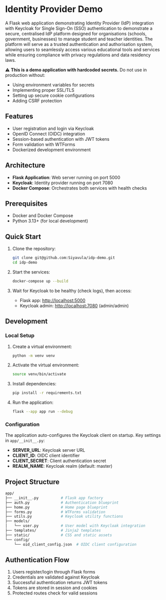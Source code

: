 # Identity Provider Demo

A Flask web application demonstrating Identity Provider (IdP) integration with Keycloak for Single Sign-On (SSO) authentication to demonstrate a secure, centralised IdP platform designed for organisations (schools, government, businesses) to manage student and teacher identities. The platform will serve as a trusted authentication and authorisation system, allowing users to seamlessly access various educational tools and services while ensuring compliance with privacy regulations and data residency laws.

⚠️ **This is a demo application with hardcoded secrets.** Do not use in production without:

- Using environment variables for secrets
- Implementing proper SSL/TLS
- Setting up secure cookie configurations
- Adding CSRF protection

## Features

- User registration and login via Keycloak
- OpenID Connect (OIDC) integration
- Session-based authentication with JWT tokens
- Form validation with WTForms
- Dockerized development environment

## Architecture

- **Flask Application**: Web server running on port 5000
- **Keycloak**: Identity provider running on port 7080
- **Docker Compose**: Orchestrates both services with health checks

## Prerequisites

- Docker and Docker Compose
- Python 3.13+ (for local development)

## Quick Start

1. Clone the repository:

   ```bash
   git clone git@github.com:Siyavula/idp-demo.git
   cd idp-demo
   ```

2. Start the services:

   ```bash
   docker-compose up --build
   ```

3. Wait for Keycloak to be healthy (check logs), then access:
   - Flask app: <http://localhost:5000>
   - Keycloak admin: <http://localhost:7080> (admin/admin)

## Development

### Local Setup

1. Create a virtual environment:

   ```bash
   python -m venv venv
   ```

2. Activate the virtual environment:

   ```bash
   source venv/bin/activate
   ```

3. Install dependencies:

   ```bash
   pip install -r requirements.txt
   ```

4. Run the application:

   ```bash
   flask --app app run --debug
   ```

### Configuration

The application auto-configures the Keycloak client on startup. Key settings in `app/__init__.py`:

- **SERVER_URL**: Keycloak server URL
- **CLIENT_ID**: OIDC client identifier
- **CLIENT_SECRET**: Client authentication secret
- **REALM_NAME**: Keycloak realm (default: master)

## Project Structure

```bash
app/
├── __init__.py          # Flask app factory
├── auth.py              # Authentication blueprint
├── home.py              # Home page blueprint
├── forms.py             # WTForms validation
├── utils.py             # Keycloak utility functions
├── models/
│   └── user.py          # User model with Keycloak integration
├── templates/           # Jinja2 templates
├── static/              # CSS and static assets
└── config/
    └── oid_client_config.json  # OIDC client configuration
```

## Authentication Flow

1. Users register/login through Flask forms
2. Credentials are validated against Keycloak
3. Successful authentication returns JWT tokens
4. Tokens are stored in session and cookies
5. Protected routes check for valid sessions
